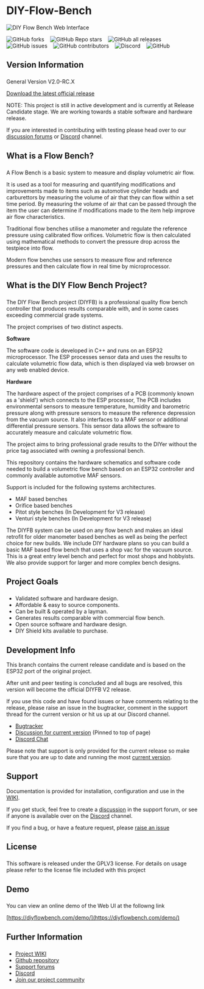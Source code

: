 # DIY-Flow-Bench

![DIY Flow Bench Web Interface](https://user-images.githubusercontent.com/3038710/126745200-fead302f-e0aa-48b6-8165-f72902b1edac.png)

![GitHub forks](https://img.shields.io/github/forks/deeemm/diy-flow-bench?style=social) &nbsp;&nbsp; ![GitHub Repo stars](https://img.shields.io/github/stars/deeemm/diy-flow-bench?style=social) &nbsp;&nbsp; ![GitHub all releases](https://img.shields.io/github/downloads/deeemm/diy-flow-bench/total?logo=github) &nbsp;&nbsp; ![GitHub issues](https://img.shields.io/github/issues-raw/deeemm/diy-flow-bench?logo=github) &nbsp;&nbsp; ![GitHub contributors](https://img.shields.io/github/contributors/deeemm/diy-flow-bench?logo=github) &nbsp;&nbsp; ![Discord](https://img.shields.io/discord/762654320444440587?logo=discord) &nbsp;&nbsp; ![GitHub](https://img.shields.io/github/license/deeemm/diy-flow-bench?logo=gnu) 

## Version Information
###

General Version V2.0-RC.X


[Download the latest official release](https://github.com/DeeEmm/DIY-Flow-Bench/releases)


NOTE: This project is still in active development and is currently at Release Candidate stage. We are working towards a stable software and hardware release. 

If you are interested in contributing with testing please head over to our [discussion forums](https://github.com/DeeEmm/DIY-Flow-Bench/discussions) or [Discord](https://discord.gg/eAbktJj) channel.


## What is a Flow Bench?
###

A Flow Bench is a basic system to measure and display volumetric air flow.

It is used as a tool for measuring and quantifying modifications and improvements made to items such as automotive cylinder heads and carburettors by measuring the volume of air that they can flow within a set time period. By measuring the volume of air that can be passed through the item the user can determine if modifications made to the item help improve air flow characteristics.

Traditional flow benches utilise a manometer and regulate the reference pressure using calibrated flow orifices. Volumetric flow is then calculated using mathematical methods to convert the pressure drop across the testpiece into flow. 

Modern flow benches use sensors to measure flow and reference pressures and then calculate flow in real time by microprocessor.

## What is the DIY Flow Bench Project?
###

The DIY Flow Bench project (DIYFB) is a professional quality flow bench controller that produces results comparable with, and in some cases exceeding commercial grade systems.

The project comprises of two distinct aspects.


**Software**

The software code is developed in C++ and runs on an ESP32 microprocessor. The ESP processes sensor data and uses the results to calculate volumetric flow data, which is then displayed via web browser on any web enabled device.

**Hardware**

The hardware aspect of the project comprises of a PCB (commonly known as a 'shield') which connects to the ESP processor, The PCB includes environmental sensors to measure temperature, humidity and barometric pressure along with pressure sensors to measure the reference depression from the vacuum source. It also interfaces to a MAF sensor or additional differential pressure sensors. This sensor data allows the software to accurately measure and calculate volumetric flow.


The project aims to bring professional grade results to the DIYer without the price tag associated with owning a professional bench.

This repository contains the hardware schematics and software code needed to build a volumetric flow bench based on an ESP32 controller and commonly available automotive MAF sensors.

Support is included for the following systems architectures.

- MAF based benches
- Orifice based benches 
- Pitot style benches (In Development for V3 release)
- Venturi style benches (In Development for V3 release)

The DIYFB system can be used on any flow bench and makes an ideal retrofit for older manometer based benches as well as being the perfect choice for new builds. We include DIY hardware plans so you can build a basic MAF based flow bench that uses a shop vac for the vacuum source. This is a great entry level bench and perfect for most shops and hobbyists. We also provide support for larger and more complex bench designs.


## Project Goals
###
- Validated software and hardware design.
- Affordable & easy to source components.
- Can be built & operated by a layman.
- Generates results comparable with commercial flow bench.
- Open source software and hardware design.
- DIY Shield kits available to purchase.


## Development Info

This branch contains the current release candidate and is based on the ESP32 port of the original project.

After unit and peer testing is concluded and all bugs are resolved, this version will become the official DIYFB V2 release.

If you use this code and have found issues or have comments relating to the release, please raise an issue in the bugtracker, comment in the support thread for the current version or hit us up at our Discord channel.

- [Bugtracker](https://github.com/DeeEmm/DIY-Flow-Bench/issues)
- [Discussion for current version](https://github.com/DeeEmm/DIY-Flow-Bench/discussions) (Pinned to top of page)
- [Discord Chat](https://discord.gg/eAbktJj)

Please note that support is only provided for the current release so make sure that you are up to date and running the most [current version](https://github.com/DeeEmm/DIY-Flow-Bench/releases).


## Support

Documentation is provided for installation, configuration and use in the [WIKI](https://github.com/DeeEmm/DIY-Flow-Bench/wiki).

If you get stuck, feel free to create a [discussion](https://github.com/DeeEmm/DIY-Flow-Bench/discussions/) in the support forum, or see if anyone is available over on the [Discord](https://discord.gg/eAbktJj) channel.

If you find a bug, or have a feature request, please [raise an issue](https://github.com/DeeEmm/DIY-Flow-Bench/issues)


## License
###

This software is released under the GPLV3 license. For details on usage please refer to the license file included with this project

## Demo
###

You can view an online demo of the Web UI at the followng link

[https://diyflowbench.com/demo/](https://diyflowbench.com/demo/)


## Further Information
###

- [Project WIKI]( https://github.com/DeeEmm/DIY-Flow-Bench/wiki)
- [Github repository](https://github.com/DeeEmm/DIY-Flow-Bench)
- [Support forums](https://github.com/DeeEmm/DIY-Flow-Bench/discussions) 
- [Discord](https://discord.gg/eAbktJj)
- [Join our project community](https://www.facebook.com/groups/diyflowbench/)
